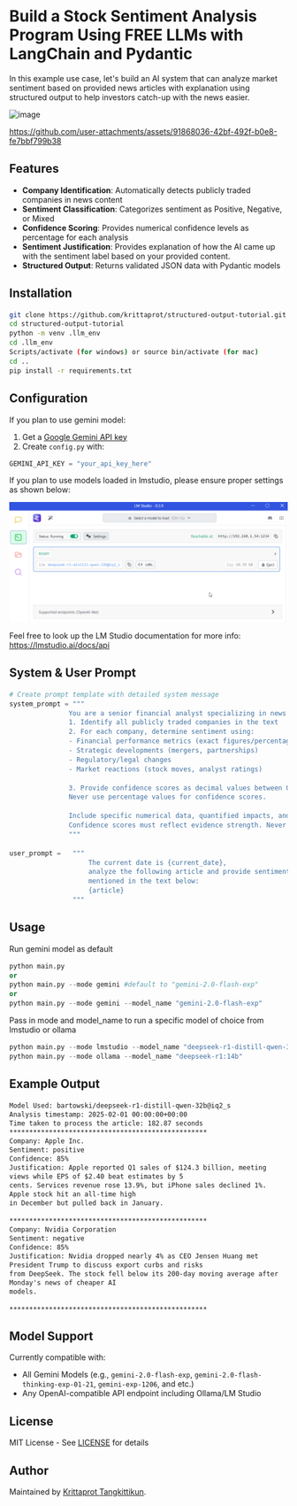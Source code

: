 # Build a Stock Sentiment Analysis Program Using FREE LLMs with LangChain and Pydantic

In this example use case, let's build an AI system that can analyze market sentiment based on provided news articles with explanation using structured output to help investors catch-up with the news easier.

![image](https://github.com/user-attachments/assets/590ffeaa-ecc6-4322-a44e-25f1b211e95e)

https://github.com/user-attachments/assets/91868036-42bf-492f-b0e8-fe7bbf799b38

## Features

- **Company Identification**: Automatically detects publicly traded companies in news content
- **Sentiment Classification**: Categorizes sentiment as Positive, Negative, or Mixed
- **Confidence Scoring**: Provides numerical confidence levels as percentage for each analysis
- **Sentiment Justification**: Provides explanation of how the AI came up with the sentiment label based on your provided content.
- **Structured Output**: Returns validated JSON data with Pydantic models

## Installation

```bash
git clone https://github.com/krittaprot/structured-output-tutorial.git
cd structured-output-tutorial
python -m venv .llm_env
cd .llm_env
Scripts/activate (for windows) or source bin/activate (for mac)
cd ..
pip install -r requirements.txt
```

## Configuration

If you plan to use gemini model:
1. Get a [Google Gemini API key](https://aistudio.google.com/app/apikey)
2. Create `config.py` with:
```python
GEMINI_API_KEY = "your_api_key_here"
```
If you plan to use models loaded in lmstudio, please ensure proper settings as shown below:

![LM Studio Set-up](supplementals/lmstudio_setup.png)

Feel free to look up the LM Studio documentation for more info: https://lmstudio.ai/docs/api

## System & User Prompt

```python
# Create prompt template with detailed system message
system_prompt = """
               You are a senior financial analyst specializing in news sentiment analysis:
               1. Identify all publicly traded companies in the text
               2. For each company, determine sentiment using:
               - Financial performance metrics (exact figures/percentages)
               - Strategic developments (mergers, partnerships)
               - Regulatory/legal changes
               - Market reactions (stock moves, analyst ratings)

               3. Provide confidence scores as decimal values between 0 and 1 (e.g., 0.85 for 85% confidence).
               Never use percentage values for confidence scores.

               Include specific numerical data, quantified impacts, and precise metrics.
               Confidence scores must reflect evidence strength. Never invent information.
               """

user_prompt =   """ 
                    The current date is {current_date}, 
                    analyze the following article and provide sentiment analysis for each publicly traded company 
                    mentioned in the text below:
                    {article}
                """
```

## Usage

Run gemini model as default
```python
python main.py
or
python main.py --mode gemini #default to "gemini-2.0-flash-exp"
or
python main.py --mode gemini --model_name "gemini-2.0-flash-exp"
```

Pass in mode and model_name to run a specific model of choice from lmstudio or ollama
```python
python main.py --mode lmstudio --model_name "deepseek-r1-distill-qwen-32b@iq2_s"
python main.py --mode ollama --model_name "deepseek-r1:14b"
```

## Example Output

```
Model Used: bartowski/deepseek-r1-distill-qwen-32b@iq2_s
Analysis timestamp: 2025-02-01 00:00:00+00:00
Time taken to process the article: 182.87 seconds
**************************************************
Company: Apple Inc.
Sentiment: positive
Confidence: 85%
Justification: Apple reported Q1 sales of $124.3 billion, meeting views while EPS of $2.40 beat estimates by 5
cents. Services revenue rose 13.9%, but iPhone sales declined 1%. Apple stock hit an all-time high
in December but pulled back in January.

**************************************************
Company: Nvidia Corporation
Sentiment: negative
Confidence: 85%
Justification: Nvidia dropped nearly 4% as CEO Jensen Huang met President Trump to discuss export curbs and risks
from DeepSeek. The stock fell below its 200-day moving average after Monday's news of cheaper AI
models.

**************************************************
```

## Model Support

Currently compatible with:
- All Gemini Models (e.g., `gemini-2.0-flash-exp`, `gemini-2.0-flash-thinking-exp-01-21`, `gemini-exp-1206`, and etc.)
- Any OpenAI-compatible API endpoint including Ollama/LM Studio

## License

MIT License - See [LICENSE](LICENSE) for details

## Author

Maintained by [Krittaprot Tangkittikun](https://www.linkedin.com/in/krittaprot-tangkittikun-0103a9109/).

